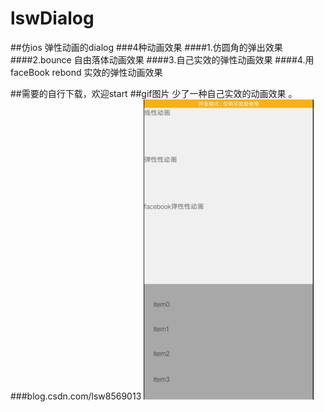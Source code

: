# lswDialog
##仿ios 弹性动画的dialog
###4种动画效果 
####1.仿圆角的弹出效果
####2.bounce 自由落体动画效果
####3.自己实效的弹性动画效果
####4.用faceBook rebond 实效的弹性动画效果


##需要的自行下载，欢迎start
##gif图片 少了一种自己实效的动画效果 。
###blog.csdn.com/lsw8569013
![image](https://github.com/lsw8569013/lswDialog/blob/master/animator.gif ) 

